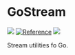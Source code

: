 # GoStream

![](http://img.shields.io/badge/Release-v0.0.2-brightgreen.svg?style=flat-square)
[![Reference](http://img.shields.io/badge/Go-Reference-blue.svg?style=flat-square)](https://pkg.go.dev/github.com/deadblue/gostream)
![](http://img.shields.io/github/license/deadblue/gostream?style=flat-square)

Stream utilities fo Go.
